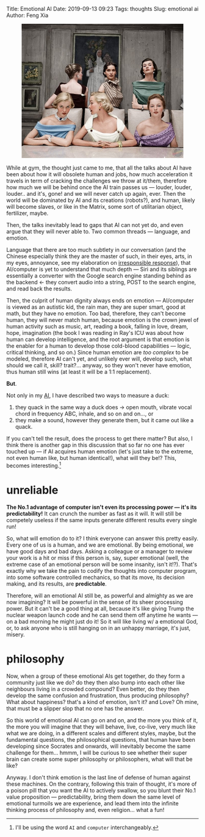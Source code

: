 Title: Emotional AI
Date: 2019-09-13 09:23
Tags: thoughts
Slug: emotional ai
Author: Feng Xia

<figure class="col l7 m7 s12">
  <img src="/images/classic%20beauty.jpg"/>
</figure>


While at gym, the thought just came to me, that all the talks about AI
have been about how it will obsolete human and jobs, how much
acceleration it travels in term of cracking the challenges we throw at
it/them, therefore how much we will be behind once the AI train passes
us &mdash; louder, louder, louder.. and it's, gone! and we will never
catch up again, ever. Then the world will be dominated by AI and its
creations (robots?), and human, likely will become slaves, or like in
the Matrix, some sort of utilitarian object, fertilizer, maybe.

Then, the talks inevitably lead to gaps that AI can not yet do, and
even argue that they will never able to. Two common threads &mdash;
language, and emotion.

Language that there are too much subtlety in our conversation (and the
Chinese especially think they are the master of such, in their eyes,
arts, in my eyes, annoyance, see my elaboration on [irresponsible
response][1]), that AI/computer is yet to understand that much depth
&mdash; Siri and its siblings are essentially a converter with the
Google search engine standing behind as the backend &larr; they
convert audio into a string, POST to the search engine, and read back
the results.

Then, the culprit of human dignity always ends on emotion &mdash;
AI/computer is viewed as an autistic kid, the rain man, they are super
smart, good at math, but they have no emotion. Too bad, therefore,
they can't become human, they will never match human, because emotion
is the crown jewel of human activity such as music, art, reading a
book, falling in love, dream, hope, imagination (the book I was
reading in Ray's ICU was about how human can develop intelligence, and
the root argument is that emotion is the enabler for a human to
develop those cold-blood capabilities &mdash; logic, critical
thinking, and so on.) Since human emotion are _too complex_ to be
modeled, therefore AI can't yet, and unlikely ever will, develop such,
what should we call it, skill? trait?... anyway, so they won't never
have emotion, thus human still wins (at least it will be a 1:1
replacement).

**But**.

Not only in my [AI][2], I have described two ways to measure a duck:

1. they quack in the same way a duck does &rarr; open mouth, vibrate
   vocal chord in frequency ABC, inhale, and so on and on..., or
2. they make a sound, however they generate them, but it came out like
   a quack.
   
If you can't tell the result, does the process to get there matter?
But also, I think there is another gap in this discussion that so far
no one has ever touched up &mdash; if AI acquires human emotion (let's
just take to the extreme, not even human like, but human identical!),
what will they be!? This, becomes interesting.[^1]

# unreliable

**The No.1 advantage of computer isn't even its processing power &mdash;
it's its predictability!** It can crunch the number as fast as it
will. It will still be competely useless if the same inputs generate
different results every single run! 

So, what will emotion do to it? I think everyone can answer this
pretty easily. Every one of us is a human, and we are emotional. By
being emotional, we have good days and bad days. Asking a colleague or
a manager to review your work is a hit or miss if this person is, say,
super emotional (well, the extreme case of an emotional person will be
some insanity, isn't it!?). That's exactly why we take the pain to
codify the thoughts into computer program, into some software
controlled mechanics, so that its move, its decision making, and its
results, are **predictable**.

Therefore, will an emotional AI still be, as powerful and almighty as
we are now imagining? It will be powerful in the sense of its sheer
processing power. But it can't be a good thing at all, because it's
like giving Trump the nuclear weapon launch code and he can send them
off anytime he wants &mdash; on a bad morning he might just do it! So
it will like living  w/ a emotional God, or, to ask anyone who is
still hanging on  in an unhappy marriage, it's just, misery.

# philosophy

Now, when a group of these emotional AIs get together, do they form a
community just like we do? do they then also bump into each other like
neighbours living in a crowded compound? Even better, do they then
develop the same confusion and frustration, thus producing philosophy?
What about happiness? that's a kind of emotion, isn't it? and Love? Oh
mine, that must be a slipper slop that no one has the answer.

So this world of emotional AI can go on and on, and the more you think
of it, the more you will imagine that they will behave, live, co-live,
very much like what we are doing, in a different scales and different
styles, maybe, but the fundamental questions, the philosophical
questions, that human have been developing since Socrates and onwards,
will inevitably become the same challenge for them... hmmm, I will be
curious to see whether their super brain can create some super
philosophy or philosophers, what will that be like?

Anyway. I don't think emotion is the last line of defense of human
against these machines. On the contrary, following this train of
thought, it's more of a poison pill that you want the AI to actively
swallow, so you blunt their No.1 value proposition &mdash;
predictability, bring them down the same level of emotional turmoils
we are experience, and lead them into the infinite thinking process of
philosophy and, even religion... what a fun!



[1]: {filename}/thoughts/irresponsible%20response.md
[2]: {filename}/thoughts/ai.MD

[^1]: I'll be using the word `AI` and `computer` interchangeably.  
